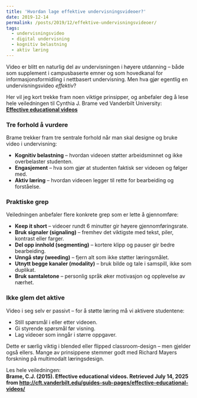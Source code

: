 ```yaml
---
title: 'Hvordan lage effektive undervisningsvideoer?'
date: 2019-12-14
permalink: /posts/2019/12/effektive-undervisningsvideoer/
tags:
  - undervisningsvideo
  - digital undervisning
  - kognitiv belastning
  - aktiv læring
---
```


Video er blitt en naturlig del av undervisningen i høyere utdanning – både som supplement i campusbaserte emner og som hovedkanal for informasjonsformidling i nettbasert undervisning. Men hva gjør egentlig en undervisningsvideo *effektiv*?

Her vil jeg kort trekke fram noen viktige prinsipper, og anbefaler deg å lese hele veiledningen til Cynthia J. Brame ved Vanderbilt University:  
**[Effective educational videos](http://cft.vanderbilt.edu/guides-sub-pages/effective-educational-videos/)**

### Tre forhold å vurdere

Brame trekker fram tre sentrale forhold når man skal designe og bruke video i undervisning:

- **Kognitiv belastning** – hvordan videoen støtter arbeidsminnet og ikke overbelaster studenten.
- **Engasjement** – hva som gjør at studenten faktisk ser videoen og følger med.
- **Aktiv læring** – hvordan videoen legger til rette for bearbeiding og forståelse.

### Praktiske grep

Veiledningen anbefaler flere konkrete grep som er lette å gjennomføre:

- **Keep it short** – videoer rundt 6 minutter gir høyere gjennomføringsrate.
- **Bruk signaler (signaling)** – fremhev det viktigste med tekst, piler, kontrast eller farger.
- **Del opp innhold (segmenting)** – kortere klipp og pauser gir bedre bearbeiding.
- **Unngå støy (weeding)** – fjern alt som ikke støtter læringsmålet.
- **Utnytt begge kanaler (modality)** – bruk bilde og tale i samspill, ikke som duplikat.
- **Bruk samtaletone** – personlig språk øker motivasjon og opplevelse av nærhet.

### Ikke glem det aktive

Video i seg selv er passivt – for å støtte læring må vi aktivere studentene:

- Still spørsmål i eller etter videoen.
- Gi styrende spørsmål før visning.
- Lag videoer som inngår i større oppgaver.

Dette er særlig viktig i blended eller flipped classroom-design – men gjelder også ellers. Mange av prinsippene stemmer godt med Richard Mayers forskning på multimodalt læringsdesign.

Les hele veiledningen:  
**Brame, C.J. (2015). Effective educational videos. Retrieved July 14, 2025 from http://cft.vanderbilt.edu/guides-sub-pages/effective-educational-videos/**
